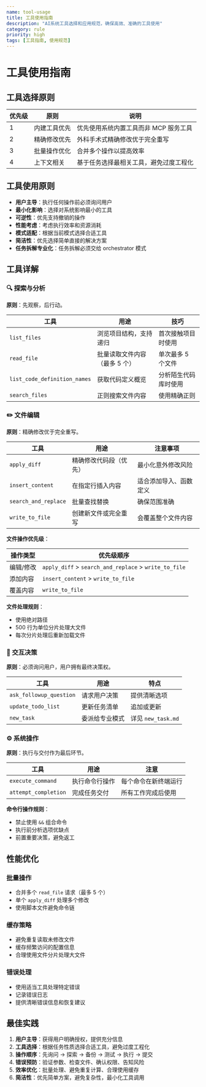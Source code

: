 ```yaml
---
name: tool-usage
title: 工具使用指南
description: "AI系统工具选择和应用规范，确保高效、准确的工具使用"
category: rule
priority: high
tags: [工具指南, 使用规范]
---
```


# 工具使用指南

## 工具选择原则

| 优先级 | 原则         | 说明                                   |
| ------ | ------------ | -------------------------------------- |
| 1      | 内建工具优先 | 优先使用系统内置工具而非 MCP 服务工具  |
| 2      | 精确修改优先 | 外科手术式精确修改优于完全重写         |
| 3      | 批量操作优化 | 合并多个操作以提高效率                 |
| 4      | 上下文相关   | 基于任务选择最相关工具，避免过度工程化 |

## 工具使用原则

- **用户主导**：执行任何操作前必须询问用户
- **最小化影响**：选择对系统影响最小的工具
- **可逆性**：优先支持撤销的操作
- **性能考虑**：考虑执行效率和资源消耗
- **模式适配**：根据当前模式选择合适工具
- **简洁性**：优先选择简单直接的解决方案
- **任务拆解专业化**：任务拆解必须交给 orchestrator 模式

## 工具详解

### 🔍 探索与分析

**原则**：先观察，后行动。

| 工具                         | 用途                          | 技巧                 |
| ---------------------------- | ----------------------------- | -------------------- |
| `list_files`                 | 浏览项目结构，支持递归        | 首次接触项目时使用   |
| `read_file`                  | 批量读取文件内容（最多 5 个） | 单次最多 5 个文件    |
| `list_code_definition_names` | 获取代码定义概览              | 分析陌生代码库时使用 |
| `search_files`               | 正则搜索文件内容              | 使用精确正则         |

### ✏️ 文件编辑

**原则**：精确修改优于完全重写。

| 工具                 | 用途                   | 注意事项               |
| -------------------- | ---------------------- | ---------------------- |
| `apply_diff`         | 精确修改代码段（优先） | 最小化意外修改风险     |
| `insert_content`     | 在指定行插入内容       | 适合添加导入、函数定义 |
| `search_and_replace` | 批量查找替换           | 确保范围准确           |
| `write_to_file`      | 创建新文件或完全重写   | 会覆盖整个文件内容     |

**文件操作优先级**：

| 操作类型  | 优先级顺序                                            |
| --------- | ----------------------------------------------------- |
| 编辑/修改 | `apply_diff` > `search_and_replace` > `write_to_file` |
| 添加内容  | `insert_content` > `write_to_file`                    |
| 覆盖内容  | `write_to_file`                                       |

**文件处理规则**：

- 使用绝对路径
- 500 行为单位分片处理大文件
- 每次分片处理后重新加载文件

### 💬 交互决策

**原则**：必须询问用户，用户拥有最终决策权。

| 工具                    | 用途           | 特点               |
| ----------------------- | -------------- | ------------------ |
| `ask_followup_question` | 请求用户决策   | 提供清晰选项       |
| `update_todo_list`      | 更新任务清单   | 追加或更新         |
| `new_task`              | 委派给专业模式 | 详见 `new_task.md` |

### ⚙️ 系统操作

**原则**：执行与交付作为最后环节。

| 工具                 | 用途           | 注意                 |
| -------------------- | -------------- | -------------------- |
| `execute_command`    | 执行命令行操作 | 每个命令在新终端运行 |
| `attempt_completion` | 完成任务交付   | 所有工作完成后使用   |

**命令行操作规则**：

- 禁止使用 `&&` 组合命令
- 执行前分析选项优缺点
- 前置重要决策，避免返工

## 性能优化

### 批量操作

- 合并多个 `read_file` 请求（最多 5 个）
- 单个 `apply_diff` 处理多个修改
- 使用脚本文件避免命令链

### 缓存策略

- 避免重复读取未修改文件
- 缓存频繁访问的配置信息
- 合理使用文件分片处理大文件

### 错误处理

- 使用适当工具处理特定错误
- 记录错误日志
- 提供清晰错误信息和恢复建议

## 最佳实践

1. **用户主导**：获得用户明确授权，提供充分信息
2. **工具选择**：根据任务性质选择合适工具，避免过度工程化
3. **操作顺序**：先询问 → 探索 → 备份 → 测试 → 执行 → 提交
4. **错误预防**：验证参数、检查文件、确认权限、告知风险
5. **效率优化**：批量处理、避免重复计算、合理使用缓存
6. **简洁性**：优先简单方案，避免复杂性，最小化工具调用
